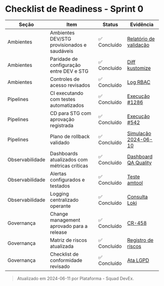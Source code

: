 # Checklist de Readiness - Sprint 0

| Seção | Item | Status | Evidência |
| --- | --- | --- | --- |
| Ambientes | Ambientes DEV/STG provisionados e saudáveis | ✅ Concluído | [Relatório de validação](../evidencias/sprint-0/ambientes/relatorio-validacao-ambientes.md) |
| Ambientes | Paridade de configuração entre DEV e STG | ✅ Concluído | [Diff kustomize](../evidencias/sprint-0/ambientes/logs/kustomize-diff-20240611.txt) |
| Ambientes | Controles de acesso revisados | ✅ Concluído | [Log RBAC](../evidencias/sprint-0/ambientes/relatorio-validacao-ambientes.md#3-acesso-controlado) |
| Pipelines | CI executando com testes automatizados | ✅ Concluído | [Execução #1286](../evidencias/sprint-0/pipelines/execucoes-ci-cd.md#1-build--test-automatizados) |
| Pipelines | CD para STG com aprovação registrada | ✅ Concluído | [Execução #542](../evidencias/sprint-0/pipelines/execucoes-ci-cd.md#2-deploy-automatizado) |
| Pipelines | Plano de rollback validado | ✅ Concluído | [Simulação 2024-06-10](../evidencias/sprint-0/pipelines/execucoes-ci-cd.md#3-plano-de-rollback) |
| Observabilidade | Dashboards atualizados com métricas críticas | ✅ Concluído | [Dashboard QA Quality](../evidencias/sprint-0/observabilidade/configuracao-monitoramento.md#1-dashboards) |
| Observabilidade | Alertas configurados e testados | ✅ Concluído | [Teste amtool](../evidencias/sprint-0/observabilidade/logs/amtool-check-20240611.txt) |
| Observabilidade | Logging centralizado operante | ✅ Concluído | [Consulta Loki](../evidencias/sprint-0/observabilidade/links/loki-search-20240611.txt) |
| Governança | Change management aprovado para a release | ✅ Concluído | [CR-458](../evidencias/sprint-0/governanca/controles-governanca.md#1-change-management) |
| Governança | Matriz de riscos atualizada | ✅ Concluído | [Registro de riscos](../evidencias/sprint-0/governanca/controles-governanca.md#2-gestao-de-riscos) |
| Governança | Checklist de conformidade revisado | ✅ Concluído | [Ata LGPD](../evidencias/sprint-0/governanca/controles-governanca.md#3-conformidade--auditoria) |

> Atualizado em 2024-06-11 por Plataforma - Squad DevEx.
